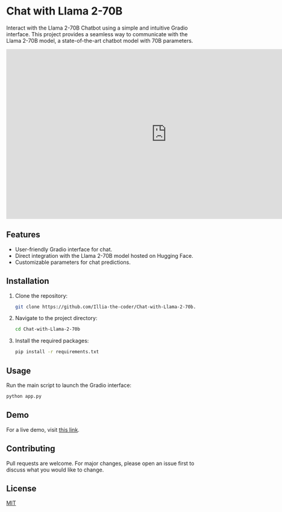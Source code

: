 
# Chat with Llama 2-70B

Interact with the Llama 2-70B Chatbot using a simple and intuitive Gradio interface. This project provides a seamless way to communicate with the Llama 2-70B model, a state-of-the-art chatbot model with 70B parameters.

<iframe
	src="https://illia56-chat-with-llama-2-70b.hf.space"
	frameborder="0"
	width="850"
	height="450"
></iframe>




## Features

- User-friendly Gradio interface for chat.
- Direct integration with the Llama 2-70B model hosted on Hugging Face.
- Customizable parameters for chat predictions.

## Installation

1. Clone the repository:
   ```bash
   git clone https://github.com/Illia-the-coder/Chat-with-Llama-2-70b.git
   ```

2. Navigate to the project directory:
   ```bash
   cd Chat-with-Llama-2-70b
   ```

3. Install the required packages:
   ```bash
   pip install -r requirements.txt
   ```

## Usage

Run the main script to launch the Gradio interface:
```bash
python app.py
```

## Demo

For a live demo, visit [this link](https://github.com/Illia-the-coder/Chat-with-Llama-2-70b).

## Contributing

Pull requests are welcome. For major changes, please open an issue first to discuss what you would like to change.

## License

[MIT](https://choosealicense.com/licenses/mit/)

